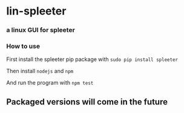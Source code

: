 # lin-spleeter
### a linux GUI for spleeter


### How to use

First install the spleeter pip package with `sudo pip install spleeter`

Then install `nodejs` and `npm`

And run the program with `npm test`

## Packaged versions will come in the future
